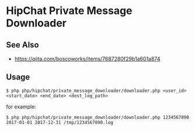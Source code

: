 # HipChat Private Message Downloader

## See Also
- https://qiita.com/boscoworks/items/7687280f29b1a601a874

## Usage
```
$ php php/hipchat/private_message_downloader/downloader.php <user_id> <start_date> <end_date> <dest_log_path>
```

for example:
```
$ php php/hipchat/private_message_downloader/downloader.php 1234567890 2017-01-01 2017-12-31 /tmp/1234567890.log
```

